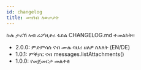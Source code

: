 ```yaml
---
id: changelog
title: መዝገብ ለውጦታት
---
```


ኩሉ ታሪኽ ኣብ ሬፖዚቶሪ ፋይል CHANGELOG.md ተመልከት።

- 2.0.0: ምድምሳስ ናብ ሙሉ ባህሪ ዘለዎ ስእለት (EN/DE)
- 1.0.1: ምቕያር ናብ messages.listAttachments()
- 1.0.0: የመጀመርታ መልቀቂ
